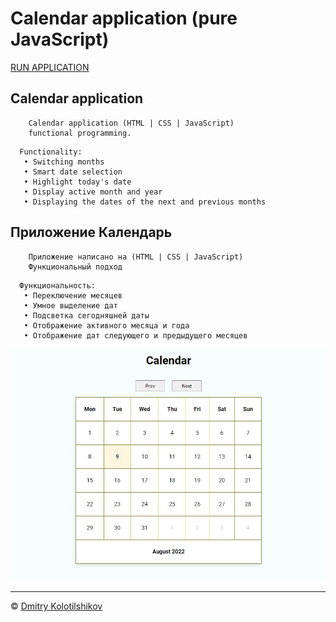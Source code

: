 # Calendar application (pure JavaScript)
[RUN APPLICATION](https://dmitrykolotilshikov.github.io/calendar)


## Calendar application

```
    Calendar application (HTML | CSS | JavaScript)
    functional programming.
```
```
  Functionality:
   • Switching months
   • Smart date selection
   • Highlight today's date
   • Display active month and year
   • Displaying the dates of the next and previous months
```

## Приложение Календарь

```
    Приложение написано на (HTML | CSS | JavaScript)
    Функциональный подход
```

```
  Функциональность:
   • Переключение месяцев
   • Умное выделение дат
   • Подсветка сегодняшней даты
   • Отображение активного месяца и года
   • Отображение дат следующего и предыдущего месяцев
```

![image](calendar__view.jpg)

---
© [Dmitry Kolotilshikov](https://github.com/DmitryKolotilshikov)
